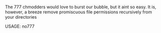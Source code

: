 The 777 chmodders would love to burst our bubble, but it aint so easy.
It is, however, a breeze remove promiscuous file permissions recursively from your directories

USAGE: no777 <dir>
